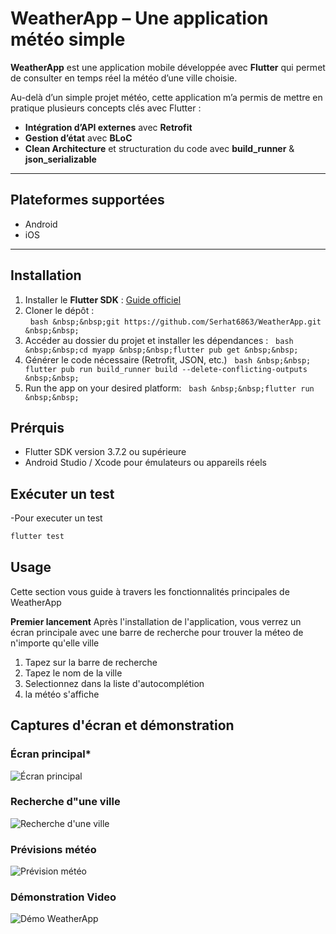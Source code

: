 # WeatherApp – Une application météo simple

**WeatherApp** est une application mobile développée avec **Flutter** qui permet de consulter en temps réel la météo d’une ville choisie.  

Au-delà d’un simple projet météo, cette application m’a permis de mettre en pratique plusieurs concepts clés avec Flutter :  

-  **Intégration d’API externes** avec **Retrofit**  
-  **Gestion d’état** avec **BLoC**  
-  **Clean Architecture** et structuration du code avec **build_runner** & **json_serializable**  

---

## Plateformes supportées

- Android  
- iOS  

---

## Installation

1. Installer le **Flutter SDK** : [Guide officiel](https://flutter.dev/docs/get-started/install)  
2. Cloner le dépôt :  
&nbsp;&nbsp;```bash
&nbsp;&nbsp;git https://github.com/Serhat6863/WeatherApp.git
&nbsp;&nbsp;```
3. Accéder au dossier du projet et installer les dépendances :
&nbsp;&nbsp;```bash
&nbsp;&nbsp;cd myapp
&nbsp;&nbsp;flutter pub get
&nbsp;&nbsp;```
4. Générer le code nécessaire (Retrofit, JSON, etc.)
&nbsp;&nbsp;```bash
&nbsp;&nbsp; flutter pub run build_runner build --delete-conflicting-outputs
&nbsp;&nbsp;```
6. Run the app on your desired platform:
&nbsp;&nbsp;```bash
&nbsp;&nbsp;flutter run
&nbsp;&nbsp;```


## Prérquis 
- Flutter SDK version 3.7.2 ou supérieure
- Android Studio / Xcode pour émulateurs ou appareils réels

## Exécuter un test
-Pour executer un test 
```bash
flutter test
```


## Usage
Cette section vous guide à travers les fonctionnalités principales de WeatherApp

**Premier lancement**
Après l'installation de l'application, vous verrez un écran principale avec une barre de recherche pour trouver la méteo de n'importe qu'elle ville
1. Tapez sur la barre de recherche
2. Tapez le nom de la ville
3. Selectionnez dans la liste d'autocomplétion
4. la météo s'affiche

## Captures d'écran et démonstration

### Écran principal*
![Écran principal](<img width="585" height="1267" alt="home_screen" src="https://github.com/user-attachments/assets/1cee6482-077f-421c-b45f-0ca85a54cc0b" />)

### Recherche d"une ville
![Recherche d'une ville](<img width="590" height="1262" alt="home_screen_sugest" src="https://github.com/user-attachments/assets/d0be5396-ea76-49b2-9a2b-76ef1ce5288e" />)

### Prévisions météo
![Prévision météo](<img width="596" height="1265" alt="home_screen_result" src="https://github.com/user-attachments/assets/77058d68-513e-4337-a7b1-f758dbae0ea5" />)

### Démonstration Video
![Démo WeatherApp](https://github.com/user-attachments/assets/09263c58-6352-44c7-b5c0-2f860161bc09)








